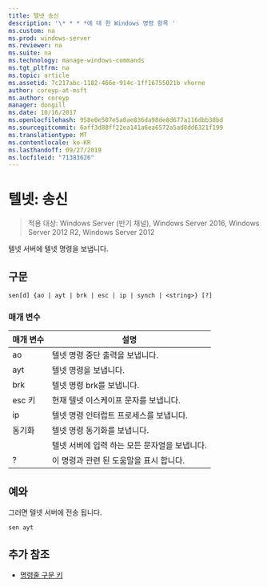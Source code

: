 ```yaml
---
title: 텔넷 송신
description: '\* * * *에 대 한 Windows 명령 항목 '
ms.custom: na
ms.prod: windows-server
ms.reviewer: na
ms.suite: na
ms.technology: manage-windows-commands
ms.tgt_pltfrm: na
ms.topic: article
ms.assetid: 7c217abc-1182-466e-914c-1ff16755021b vhorne
author: coreyp-at-msft
ms.author: coreyp
manager: dongill
ms.date: 10/16/2017
ms.openlocfilehash: 958e0e507e5a0ae836da98de8d677a116dbb38bd
ms.sourcegitcommit: 6aff3d88ff22ea141a6ea6572a5ad8dd6321f199
ms.translationtype: MT
ms.contentlocale: ko-KR
ms.lasthandoff: 09/27/2019
ms.locfileid: "71383626"
---
```

# <a name="telnet-send"></a>텔넷: 송신

>적용 대상: Windows Server (반기 채널), Windows Server 2016, Windows Server 2012 R2, Windows Server 2012

텔넷 서버에 텔넷 명령을 보냅니다.   
## <a name="syntax"></a>구문  
```  
sen[d] {ao | ayt | brk | esc | ip | synch | <string>} [?]  
```  
### <a name="parameters"></a>매개 변수  

| 매개 변수 |                     설명                      |
|-----------|------------------------------------------------------|
|    ao     |       텔넷 명령 중단 출력을 보냅니다.        |
|    ayt    |       텔넷 명령을 보냅니다.       |
|    brk    |            텔넷 명령 brk를 보냅니다.            |
|    esc 키    |      현재 텔넷 이스케이프 문자를 보냅니다.      |
|    ip     |     텔넷 명령 인터럽트 프로세스를 보냅니다.     |
|   동기화   |           텔넷 명령 동기화를 보냅니다.           |
| <string>  | 텔넷 서버에 입력 하는 모든 문자열을 보냅니다. |
|     ?     |     이 명령과 관련 된 도움말을 표시 합니다.      |

## <a name="BKMK_Examples"></a>예와  
그러면 텔넷 서버에 전송 됩니다.  
```  
sen ayt  
```  
## <a name="additional-references"></a>추가 참조  
-   [명령줄 구문 키](command-line-syntax-key.md)  

